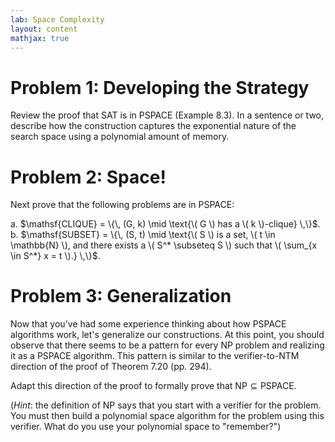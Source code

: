 ```yaml
---
lab: Space Complexity
layout: content
mathjax: true
---
```


# Problem 1: Developing the Strategy

Review the proof that $\mathsf{SAT}$ is in $\text{PSPACE}$ (Example 8.3).
In a sentence or two, describe how the construction captures the exponential nature of the search space using a polynomial amount of memory.

# Problem 2: Space!

Next prove that the following problems are in $\text{PSPACE}$:

a.  $\mathsf{CLIQUE} = \{\, (G, k) \mid \text{\( G \) has a \( k \)-clique} \,\}$.
b.  $\mathsf{SUBSET} = \{\, (S, t) \mid \text{\( S \) is a set, \( t \in \mathbb{N} \), and there exists a \( S^* \subseteq S \) such that \( \sum_{x \in S^*} x = t \).} \,\}$.

# Problem 3: Generalization

Now that you've had some experience thinking about how $\text{PSPACE}$ algorithms work, let's generalize our constructions.
At this point, you should observe that there seems to be a pattern for every $\text{NP}$ problem and realizing it as a $\text{PSPACE}$ algorithm.
This pattern is similar to the verifier-to-NTM direction of the proof of Theorem 7.20 (pp. 294).

Adapt this direction of the proof to formally prove that $\text{NP} \subseteq \text{PSPACE}$.

(_Hint_: the definition of $\text{NP}$ says that you start with a verifier for the problem.
You must then build a polynomial space algorithm for the problem using this verifier.
What do you use your polynomial space to "remember?")

